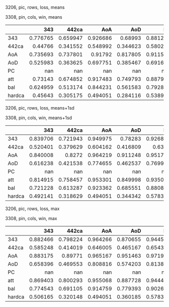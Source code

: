 3206, pic, rows, loss, means

3308, pin, cols, win, means

|        |        343 |      442ca |        AoA |        AoD |         PC |        att |        bal |     hardca |
|:-------|-----------:|-----------:|-----------:|-----------:|-----------:|-----------:|-----------:|-----------:|
| 343    |   0.776765 |   0.659947 |   0.926686 |   0.68993  |   0.881236 |   0.889339 |   0.819013 |   0.42874  |
| 442ca  |   0.44766  |   0.341552 |   0.548992 |   0.344623 |   0.580245 |   0.554468 |   0.45447  |   0.291686 |
| AoA    |   0.735693 |   0.737801 |   0.91792  |   0.817805 |   0.911545 |   0.871553 |   0.857575 |   0.452517 |
| AoD    |   0.525983 |   0.363625 |   0.697751 |   0.385467 |   0.691653 |   0.6624   |   0.536285 |   0.292181 |
| PC     | nan        | nan        | nan        | nan        | nan        | nan        | nan        | nan        |
| att    |   0.73143  |   0.674852 |   0.917483 |   0.749793 |   0.887961 |   0.864899 |   0.827803 |   0.421639 |
| bal    |   0.624959 |   0.513174 |   0.844231 |   0.561583 |   0.792823 |   0.781025 |   0.696182 |   0.363108 |
| hardca |   0.45643  |   0.305175 |   0.494051 |   0.284116 |   0.538906 |   0.545368 |   0.401339 |   0.283529 |

3206, pic, rows, loss, means+1sd

3308, pin, cols, win, means+1sd

|        |        343 |      442ca |        AoA |        AoD |         PC |        att |        bal |     hardca |
|:-------|-----------:|-----------:|-----------:|-----------:|-----------:|-----------:|-----------:|-----------:|
| 343    |   0.839706 |   0.721943 |   0.949975 |   0.78283  |   0.926864 |   0.918094 |   0.889764 |   0.523641 |
| 442ca  |   0.520401 |   0.379629 |   0.604162 |   0.416809 |   0.6356   |   0.609867 |   0.545991 |   0.35087  |
| AoA    |   0.840008 |   0.8272   |   0.964219 |   0.911248 |   0.951785 |   0.934309 |   0.938712 |   0.54888  |
| AoD    |   0.616238 |   0.421538 |   0.774655 |   0.462537 |   0.769973 |   0.742402 |   0.642477 |   0.355977 |
| PC     | nan        | nan        | nan        | nan        | nan        | nan        | nan        | nan        |
| att    |   0.814915 |   0.758457 |   0.953301 |   0.849998 |   0.935099 |   0.918977 |   0.907402 |   0.514594 |
| bal    |   0.721228 |   0.613287 |   0.923362 |   0.685551 |   0.880831 |   0.863942 |   0.813628 |   0.450478 |
| hardca |   0.492141 |   0.318629 |   0.494051 |   0.344342 |   0.578374 |   0.585183 |   0.488983 |   0.331994 |

3206, pic, rows, loss, max

3308, pin, cols, win, max

|        |        343 |      442ca |        AoA |        AoD |         PC |        att |        bal |     hardca |
|:-------|-----------:|-----------:|-----------:|-----------:|-----------:|-----------:|-----------:|-----------:|
| 343    |   0.882466 |   0.798224 |   0.964266 |   0.870655 |   0.944566 |   0.945096 |   0.944031 |   0.647362 |
| 442ca  |   0.585248 |   0.414019 |   0.646005 |   0.465167 |   0.654355 |   0.649312 |   0.676591 |   0.409354 |
| AoA    |   0.883175 |   0.89771  |   0.965167 |   0.951463 |   0.971972 |   0.964431 |   0.968964 |   0.642038 |
| AoD    |   0.658396 |   0.469553 |   0.808816 |   0.574203 |   0.813837 |   0.786776 |   0.782189 |   0.415611 |
| PC     | nan        | nan        | nan        | nan        | nan        | nan        | nan        | nan        |
| att    |   0.869403 |   0.800293 |   0.955068 |   0.887728 |   0.944426 |   0.940336 |   0.945207 |   0.61676  |
| bal    |   0.774543 |   0.691105 |   0.914759 |   0.779393 |   0.902671 |   0.893583 |   0.898783 |   0.584354 |
| hardca |   0.506165 |   0.320148 |   0.494051 |   0.360185 |   0.578374 |   0.598967 |   0.610102 |   0.3629   |

